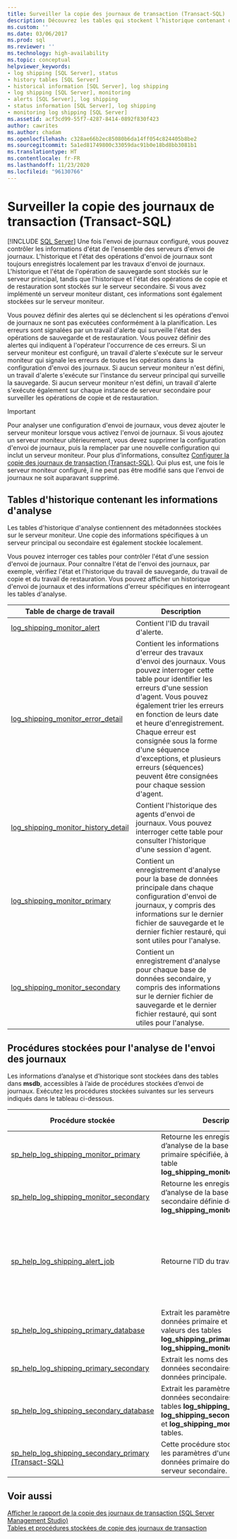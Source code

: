 ```yaml
---
title: Surveiller la copie des journaux de transaction (Transact-SQL) | Microsoft Docs
description: Découvrez les tables qui stockent l’historique contenant des informations de surveillance et des procédures stockées pour la surveillance de l’envoi de journaux dans SQL Server.
ms.custom: ''
ms.date: 03/06/2017
ms.prod: sql
ms.reviewer: ''
ms.technology: high-availability
ms.topic: conceptual
helpviewer_keywords:
- log shipping [SQL Server], status
- history tables [SQL Server]
- historical information [SQL Server], log shipping
- log shipping [SQL Server], monitoring
- alerts [SQL Server], log shipping
- status information [SQL Server], log shipping
- monitoring log shipping [SQL Server]
ms.assetid: acf3cd99-55f7-4287-8414-0892f830f423
author: cawrites
ms.author: chadam
ms.openlocfilehash: c328ae66b2ec85080b6da14ff054c824405b8be2
ms.sourcegitcommit: 5a1ed81749800c33059dac91b0e18bd8bb3081b1
ms.translationtype: HT
ms.contentlocale: fr-FR
ms.lasthandoff: 11/23/2020
ms.locfileid: "96130766"
---
```

# <a name="monitor-log-shipping-transact-sql"></a>Surveiller la copie des journaux de transaction (Transact-SQL)
 [!INCLUDE [SQL Server](../../includes/applies-to-version/sqlserver.md)]
  Une fois l'envoi de journaux configuré, vous pouvez contrôler les informations d'état de l'ensemble des serveurs d'envoi de journaux. L'historique et l'état des opérations d'envoi de journaux sont toujours enregistrés localement par les travaux d'envoi de journaux. L'historique et l'état de l'opération de sauvegarde sont stockés sur le serveur principal, tandis que l'historique et l'état des opérations de copie et de restauration sont stockés sur le serveur secondaire. Si vous avez implémenté un serveur moniteur distant, ces informations sont également stockées sur le serveur moniteur.  
  
 Vous pouvez définir des alertes qui se déclenchent si les opérations d'envoi de journaux ne sont pas exécutées conformément à la planification. Les erreurs sont signalées par un travail d'alerte qui surveille l'état des opérations de sauvegarde et de restauration. Vous pouvez définir des alertes qui indiquent à l'opérateur l'occurrence de ces erreurs. Si un serveur moniteur est configuré, un travail d'alerte s'exécute sur le serveur moniteur qui signale les erreurs de toutes les opérations dans la configuration d'envoi des journaux. Si aucun serveur moniteur n'est défini, un travail d'alerte s'exécute sur l'instance du serveur principal qui surveille la sauvegarde. Si aucun serveur moniteur n'est défini, un travail d'alerte s'exécute également sur chaque instance de serveur secondaire pour surveiller les opérations de copie et de restauration.  
  
> [!IMPORTANT]  
>  Pour analyser une configuration d'envoi de journaux, vous devez ajouter le serveur moniteur lorsque vous activez l'envoi de journaux. Si vous ajoutez un serveur moniteur ultérieurement, vous devez supprimer la configuration d'envoi de journaux, puis la remplacer par une nouvelle configuration qui inclut un serveur moniteur. Pour plus d’informations, consultez [Configurer la copie des journaux de transaction &#40;Transact-SQL&#41;](../../database-engine/log-shipping/configure-log-shipping-sql-server.md). Qui plus est, une fois le serveur moniteur configuré, il ne peut pas être modifié sans que l'envoi de journaux ne soit auparavant supprimé.  
  
## <a name="history-tables-containing-monitoring-information"></a>Tables d'historique contenant les informations d'analyse  
 Les tables d'historique d'analyse contiennent des métadonnées stockées sur le serveur moniteur. Une copie des informations spécifiques à un serveur principal ou secondaire est également stockée localement.  
  
 Vous pouvez interroger ces tables pour contrôler l'état d'une session d'envoi de journaux. Pour connaître l'état de l'envoi des journaux, par exemple, vérifiez l'état et l'historique du travail de sauvegarde, du travail de copie et du travail de restauration. Vous pouvez afficher un historique d'envoi de journaux et des informations d'erreur spécifiques en interrogeant les tables d'analyse.  
  
|Table de charge de travail|Description|  
|-----------|-----------------|  
|[log_shipping_monitor_alert](../../relational-databases/system-tables/log-shipping-monitor-alert-transact-sql.md)|Contient l'ID du travail d'alerte.|  
|[log_shipping_monitor_error_detail](../../relational-databases/system-tables/log-shipping-monitor-error-detail-transact-sql.md)|Contient les informations d'erreur des travaux d'envoi des journaux. Vous pouvez interroger cette table pour identifier les erreurs d'une session d'agent. Vous pouvez également trier les erreurs en fonction de leurs date et heure d'enregistrement. Chaque erreur est consignée sous la forme d'une séquence d'exceptions, et plusieurs erreurs (séquences) peuvent être consignées pour chaque session d'agent.|  
|[log_shipping_monitor_history_detail](../../relational-databases/system-tables/log-shipping-monitor-history-detail-transact-sql.md)|Contient l'historique des agents d'envoi de journaux. Vous pouvez interroger cette table pour consulter l'historique d'une session d'agent.|  
|[log_shipping_monitor_primary](../../relational-databases/system-tables/log-shipping-monitor-primary-transact-sql.md)|Contient un enregistrement d'analyse pour la base de données principale dans chaque configuration d'envoi de journaux, y compris des informations sur le dernier fichier de sauvegarde et le dernier fichier restauré, qui sont utiles pour l'analyse.|  
|[log_shipping_monitor_secondary](../../relational-databases/system-tables/log-shipping-monitor-secondary-transact-sql.md)|Contient un enregistrement d'analyse pour chaque base de données secondaire, y compris des informations sur le dernier fichier de sauvegarde et le dernier fichier restauré, qui sont utiles pour l'analyse.|  
  
## <a name="stored-procedures-for-monitoring-log-shipping"></a>Procédures stockées pour l'analyse de l'envoi des journaux  
 Les informations d’analyse et d’historique sont stockées dans des tables dans **msdb**, accessibles à l’aide de procédures stockées d’envoi de journaux. Exécutez les procédures stockées suivantes sur les serveurs indiqués dans le tableau ci-dessous.  
  
|Procédure stockée|Description|Serveur concerné|  
|----------------------|-----------------|---------------------------|  
|[sp_help_log_shipping_monitor_primary](../../relational-databases/system-stored-procedures/sp-help-log-shipping-monitor-primary-transact-sql.md)|Retourne les enregistrements d’analyse de la base de données primaire spécifiée, à partir de la table **log_shipping_monitor_primary** .|Serveur moniteur ou serveur principal|  
|[sp_help_log_shipping_monitor_secondary](../../relational-databases/system-stored-procedures/sp-help-log-shipping-monitor-secondary-transact-sql.md)|Retourne les enregistrements d’analyse de la base de données secondaire définie depuis la table **log_shipping_monitor_secondary** .|Serveur moniteur ou serveur secondaire|  
|[sp_help_log_shipping_alert_job](../../relational-databases/system-stored-procedures/sp-help-log-shipping-alert-job-transact-sql.md)|Retourne l'ID du travail d'alerte.|Serveur moniteur, serveur principal ou serveur secondaire si aucune surveillance n'est définie|  
|[sp_help_log_shipping_primary_database](../../relational-databases/system-stored-procedures/sp-help-log-shipping-primary-database-transact-sql.md)|Extrait les paramètres de la base de données primaire et affiche les valeurs des tables **log_shipping_primary_databases** et **log_shipping_monitor_primary** .|Serveur principal|  
|[sp_help_log_shipping_primary_secondary](../../relational-databases/system-stored-procedures/sp-help-log-shipping-primary-secondary-transact-sql.md)|Extrait les noms des bases de données secondaires d'une base de données principale.|Serveur principal|  
|[sp_help_log_shipping_secondary_database](../../relational-databases/system-stored-procedures/sp-help-log-shipping-secondary-database-transact-sql.md)|Extrait les paramètres des bases de données secondaires depuis les tables **log_shipping_secondary**, **log_shipping_secondary_databases** et **log_shipping_monitor_secondary** tables.|Serveur secondaire|  
|[sp_help_log_shipping_secondary_primary &#40;Transact-SQL&#41;](../../relational-databases/system-stored-procedures/sp-help-log-shipping-secondary-primary-transact-sql.md)|Cette procédure stockée récupère les paramètres d'une base de données primaire donnée sur le serveur secondaire.|Serveur secondaire|  
  
## <a name="see-also"></a>Voir aussi  
 [Afficher le rapport de la copie des journaux de transaction &#40;SQL Server Management Studio&#41;](../../database-engine/log-shipping/view-the-log-shipping-report-sql-server-management-studio.md)   
 [Tables et procédures stockées de copie des journaux de transaction](../../database-engine/log-shipping/log-shipping-tables-and-stored-procedures.md)  
  
  
